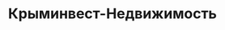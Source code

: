 --- 
title: "Крыминвест-Недвижимость" 
site: "http://www.criminvest.com" 
town: "Ялта" 
tel: ["+38 (0654) 27-35-55, 26-03-65"] 
address: "Россия, Республика Крым, г. Ялта, ул. Кирова, 26" 
mail: "mail@criminvest.com" 
--- 